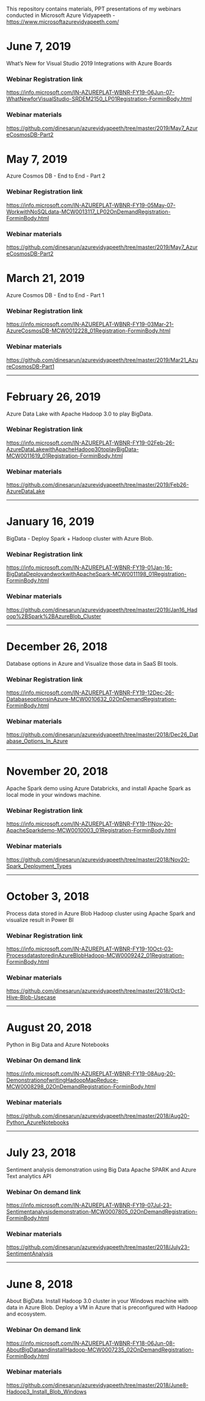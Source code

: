 This repository contains materials, PPT presentations of my webinars conducted in Microsoft Azure Vidyapeeth - https://www.microsoftazurevidyapeeth.com/

# June 7, 2019
What’s New for Visual Studio 2019 Integrations with Azure Boards
### Webinar Registration link
https://info.microsoft.com/IN-AZUREPLAT-WBNR-FY19-06Jun-07-WhatNewforVisualStudio-SRDEM2150_LP01Registration-ForminBody.html
### Webinar materials
https://github.com/dinesarun/azurevidyapeeth/tree/master/2019/May7_AzureCosmosDB-Part2

# May 7, 2019
Azure Cosmos DB - End to End - Part 2
### Webinar Registration link
https://info.microsoft.com/IN-AZUREPLAT-WBNR-FY19-05May-07-WorkwithNoSQLdata-MCW0013117_LP02OnDemandRegistration-ForminBody.html
### Webinar materials
https://github.com/dinesarun/azurevidyapeeth/tree/master/2019/May7_AzureCosmosDB-Part2

# March 21, 2019
Azure Cosmos DB - End to End - Part 1
### Webinar Registration link
https://info.microsoft.com/IN-AZUREPLAT-WBNR-FY19-03Mar-21-AzureCosmosDB-MCW0012228_01Registration-ForminBody.html
### Webinar materials
https://github.com/dinesarun/azurevidyapeeth/tree/master/2019/Mar21_AzureCosmosDB-Part1

----------------------------------------------------------------------------------------------------------------------------------------

# February 26, 2019
Azure Data Lake with Apache Hadoop 3.0 to play BigData.
### Webinar Registration link
https://info.microsoft.com/IN-AZUREPLAT-WBNR-FY19-02Feb-26-AzureDataLakewithApacheHadoop30toplayBigData-MCW0011619_01Registration-ForminBody.html 
### Webinar materials
https://github.com/dinesarun/azurevidyapeeth/tree/master/2019/Feb26-AzureDataLake  

----------------------------------------------------------------------------------------------------------------------------------------

# January 16, 2019
BigData - Deploy Spark + Hadoop cluster with Azure Blob.
### Webinar Registration link
https://info.microsoft.com/IN-AZUREPLAT-WBNR-FY19-01Jan-16-BigDataDeployandworkwithApacheSpark-MCW0011198_01Registration-ForminBody.html 
### Webinar materials
https://github.com/dinesarun/azurevidyapeeth/tree/master/2019/Jan16_Hadoop%2BSpark%2BAzureBlob_Cluster  

----------------------------------------------------------------------------------------------------------------------------------------

# December 26, 2018
Database options in Azure and Visualize those data in SaaS BI tools.
### Webinar Registration link
https://info.microsoft.com/IN-AZUREPLAT-WBNR-FY19-12Dec-26-DatabaseoptionsinAzure-MCW0010632_02OnDemandRegistration-ForminBody.html
### Webinar materials
https://github.com/dinesarun/azurevidyapeeth/tree/master/2018/Dec26_Database_Options_In_Azure 

----------------------------------------------------------------------------------------------------------------------------------------

# November 20, 2018
Apache Spark demo using Azure Databricks, and install Apache Spark as local mode in your windows machine.
### Webinar Registration link
https://info.microsoft.com/IN-AZUREPLAT-WBNR-FY19-11Nov-20-ApacheSparkdemo-MCW0010003_01Registration-ForminBody.html
### Webinar materials
https://github.com/dinesarun/azurevidyapeeth/tree/master/2018/Nov20-Spark_Deployment_Types 

----------------------------------------------------------------------------------------------------------------------------------------

# October 3, 2018
Process data stored in Azure Blob Hadoop cluster using Apache Spark and visualize result in Power BI
### Webinar Registration link
https://info.microsoft.com/IN-AZUREPLAT-WBNR-FY19-10Oct-03-ProcessdatastoredinAzureBlobHadoop-MCW0009242_01Registration-ForminBody.html
### Webinar materials
https://github.com/dinesarun/azurevidyapeeth/tree/master/2018/Oct3-Hive-Blob-Usecase 

----------------------------------------------------------------------------------------------------------------------------------------

# August 20, 2018
Python in Big Data and Azure Notebooks
### Webinar On demand link
https://info.microsoft.com/IN-AZUREPLAT-WBNR-FY19-08Aug-20-DemonstrationofwritingHadoopMapReduce-MCW0008298_02OnDemandRegistration-ForminBody.html
### Webinar materials
https://github.com/dinesarun/azurevidyapeeth/tree/master/2018/Aug20-Python_AzureNotebooks 

----------------------------------------------------------------------------------------------------------------------------------------

# July 23, 2018
Sentiment analysis demonstration using Big Data Apache SPARK and Azure Text analytics API
### Webinar On demand link 
https://info.microsoft.com/IN-AZUREPLAT-WBNR-FY19-07Jul-23-Sentimentanalysisdemonstration-MCW0007805_02OnDemandRegistration-ForminBody.html
### Webinar materials
https://github.com/dinesarun/azurevidyapeeth/tree/master/2018/July23-SentimentAnalysis 

----------------------------------------------------------------------------------------------------------------------------------------

# June 8, 2018
About BigData. Install Hadoop 3.0 cluster in your Windows machine with data in Azure Blob. Deploy a VM in Azure that is preconfigured with Hadoop and ecosystem.
### Webinar On demand link
https://info.microsoft.com/IN-AZUREPLAT-WBNR-FY18-06Jun-08-AboutBigDataandinstallHadoop-MCW0007235_02OnDemandRegistration-ForminBody.html
### Webinar materials
https://github.com/dinesarun/azurevidyapeeth/tree/master/2018/June8-Hadoop3_Install_Blob_Windows  
